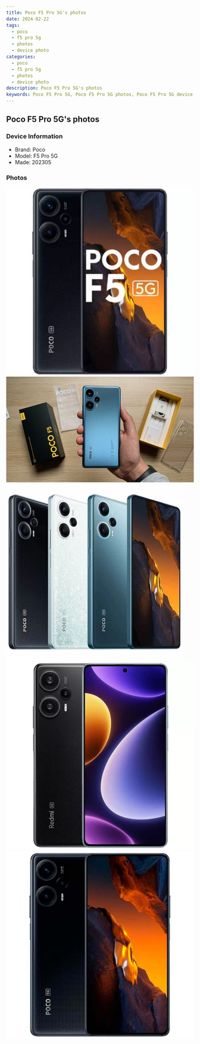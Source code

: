 ```yaml
---
title: Poco F5 Pro 5G's photos
date: 2024-02-22
tags: 
  - poco
  - f5 pro 5g
  - photos
  - device photo
categories: 
  - poco
  - f5 pro 5g
  - photos
  - device photo
description: Poco F5 Pro 5G's photos
keywords: Poco F5 Pro 5G, Poco F5 Pro 5G photos, Poco F5 Pro 5G device photo
---
```


## Poco F5 Pro 5G's photos

### Device Information

- Brand: Poco
- Model: F5 Pro 5G
- Made: 202305

### Photos

![/images/best-assets/devices/poco/poco-f5-pro-5g/1.jpg](/images/best-assets/devices/poco/poco-f5-pro-5g/1.jpg)
![/images/best-assets/devices/poco/poco-f5-pro-5g/2.jpg](/images/best-assets/devices/poco/poco-f5-pro-5g/2.jpg)
![/images/best-assets/devices/poco/poco-f5-pro-5g/3.jpg](/images/best-assets/devices/poco/poco-f5-pro-5g/3.jpg)
![/images/best-assets/devices/poco/poco-f5-pro-5g/4.jpg](/images/best-assets/devices/poco/poco-f5-pro-5g/4.jpg)
![/images/best-assets/devices/poco/poco-f5-pro-5g/5.jpg](/images/best-assets/devices/poco/poco-f5-pro-5g/5.jpg)
